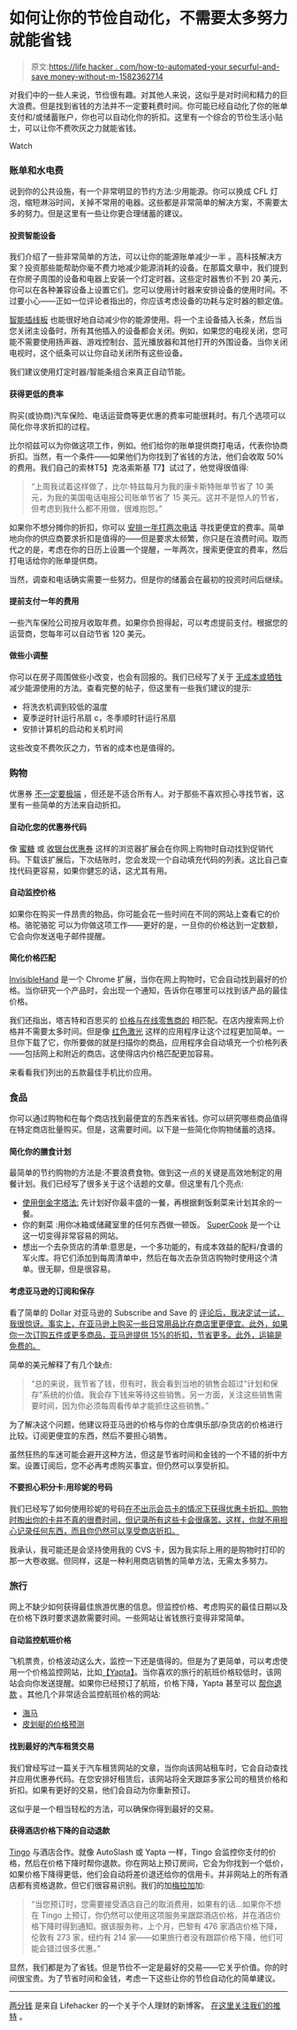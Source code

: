 # 如何让你的节俭自动化，不需要太多努力就能省钱

> 原文:[https://life hacker . com/how-to-automated-your securful-and-save money-without-m-1582362714](https://lifehacker.com/how-to-automate-your-frugality-and-save-money-without-m-1582362714)

对我们中的一些人来说，节俭很有趣。对其他人来说，这似乎是对时间和精力的巨大浪费。但是找到省钱的方法并不一定要耗费时间。你可能已经自动化了你的账单支付和/或储蓄账户，你也可以自动化你的折扣。这里有一个综合的节俭生活小贴士，可以让你不费吹灰之力就能省钱。

Watch

### 账单和水电费

说到你的公共设施，有一个非常明显的节约方法:少用能源。你可以换成 CFL 灯泡，缩短淋浴时间，关掉不常用的电器。这些都是非常简单的解决方案，不需要太多的努力。但是这里有一些让你更合理储蓄的建议。

#### 投资智能设备

我们介绍了一些非常简单的方法，可以让你的能源账单减少一半 。高科技解决方案？投资那些能帮助你毫不费力地减少能源消耗的设备。在那篇文章中，我们提到在你房子周围的设备和电器上安装一个灯定时器。这些定时器售价不到 20 美元，你可以在各种兼容设备上设置它们。您可以使用计时器来安排设备的使用时间。不过要小心——正如一位评论者指出的，你应该考虑设备的功耗与定时器的额定值。

[智能插线板](http://gizmodo.com/smart-power-strip-auto-shuts-down-peripherals-261735) 也能很好地自动减少你的能源使用。将一个主设备插入长条，然后当您关闭主设备时，所有其他插入的设备都会关闭。例如，如果您的电视关闭，您可能不需要使用扬声器、游戏控制台、蓝光播放器和其他打开的外围设备。当你关闭电视时，这个纸条可以让你自动关闭所有这些设备。

我们建议使用灯定时器/智能条组合来真正自动节能。

#### 获得更低的费率

购买(或协商)汽车保险、电话运营商等更优惠的费率可能很耗时。有几个选项可以简化你寻求折扣的过程。

比尔彻兹可以为你做这项工作，例如。他们给你的账单提供商打电话，代表你协商折扣。当然，有一个条件——如果他们为你找到了省钱的方法，他们会收取 50%的费用。我们自己的索林T5】克洛索斯基 T7】试过了，他觉得很值得:

> “上周我试着这样做了，比尔·特兹每月为我的康卡斯特账单节省了 10 美元，为我的美国电话电报公司账单节省了 15 美元。这并不是惊人的节省，但考虑到我什么都不用做，很难抱怨。”

如果你不想分摊你的折扣，你可以 [安排一年打两次电话](http://lifehacker.com/how-a-regularly-scheduled-phone-call-and-a-little-resea-5882777) 寻找更便宜的费率。简单地向你的供应商要求折扣是值得的——但是要求太频繁，你只是在浪费时间。取而代之的是，考虑在你的日历上设置一个提醒，一年两次，搜索更便宜的费率，然后打电话给你的账单提供商。

当然，调查和电话确实需要一些努力。但是你的储蓄会在最初的投资时间后继续。

#### 提前支付一年的费用

一些汽车保险公司按月收取年费。如果你负担得起，可以考虑提前支付。根据您的运营商，您每年可以自动节省 120 美元。

#### 做些小调整

你可以在房子周围做些小改变，也会有回报的。我们已经写了关于 [无成本或牺牲](https://lifehacker.com/how-to-reduce-your-energy-bill-with-no-cost-or-sacrific-5953039) 减少能源使用的方法。查看完整的帖子，但这里有一些我们建议的提示:

*   将洗衣机调到较低的温度
*   夏季逆时针运行吊扇 c，冬季顺时针运行吊扇
*   安排计算机的启动和关机时间

这些改变不费吹灰之力，节省的成本也是值得的。

### 购物

优惠券 [不一定要极端](http://lifehacker.com/the-best-non-crazy-ways-to-use-grocery-coupons-5860079) ，但还是不适合所有人。对于那些不喜欢担心寻找节省，这里有一些简单的方法来自动折扣。

#### 自动化您的优惠券代码

像 [蜜糖](http://joinhoney.com/) 或 [收银台优惠券](http://couponfollow.com/checkout) 这样的浏览器扩展会在你网上购物时自动找到促销代码。下载该扩展后，下次结账时，您会发现一个自动填充代码的列表。这比自己查找代码更容易，如果你健忘的话，这尤其有用。

#### 自动监控价格

如果你在购买一件昂贵的物品，你可能会花一些时间在不同的网站上查看它的价格。骆驼骆驼 可以为你做这项工作——更好的是，一旦你的价格达到一定数额，它会向你发送电子邮件提醒。

#### 简化价格匹配

[InvisibleHand](http://www.getinvisiblehand.com/) 是一个 Chrome 扩展，当你在网上购物时，它会自动找到最好的价格。当你研究一个产品时，会出现一个通知，告诉你在哪里可以找到该产品的最佳价格。

我们还指出，塔吉特和百思买的 [价格与在线零售商的](https://lifehacker.com/best-buy-and-target-will-match-online-prices-with-some-509083761) 相匹配。在店内搜索网上价格并不需要太多时间。但是像 [红色激光](http://redlaser.com/) 这样的应用程序让这个过程更加简单。一旦你下载了它，你所要做的就是扫描你的商品，应用程序会自动填充一个价格列表——包括网上和附近的商店。这使得店内价格匹配更加容易。

来看看我们列出的五款最佳手机比价应用。

### 食品

你可以通过购物和在每个商店找到最便宜的东西来省钱。你可以研究哪些商品值得在特定商店批量购买。但是，这需要时间。以下是一些简化你购物储蓄的选择。

#### 简化你的膳食计划

最简单的节约购物的方法是:不要浪费食物。做到这一点的关键是高效地制定的用餐计划。我们已经写了很多关于这个话题的文章。但这里有几个亮点:

*   [使用倒金字塔法:](http://twocents.lifehacker.com/maximize-your-grocery-budget-with-the-inverted-pyramid-1571547391) 先计划好你最丰盛的一餐，再根据剩饭剩菜来计划其余的一餐。
*   你的剩菜 :用你冰箱或储藏室里的任何东西做一顿饭。 [SuperCook](http://www.supercook.com/) 是一个让这一切变得非常容易的网站。
*   想出一个去杂货店的清单:意思是，一个多功能的，有成本效益的配料/食谱的军火库。将它们添加到每周清单中，然后在每次去杂货店购物时使用这个清单。很无聊，但是很容易。

#### 考虑亚马逊的订阅和保存

看了简单的 Dollar 对亚马逊的 Subscribe and Save 的 [评论后，我决定试一试，我很惊讶。事实上，在亚马逊上购买一些日常用品比在商店里更便宜。此外，如果你一次订购五件或更多商品，亚马逊提供 15%的折扣，节省更多。此外，运输是免费的。](https://lifehacker.com/how-much-amazons-subscribe-and-save-can-actually-sav-510651921)

简单的美元解释了有几个缺点:

> “总的来说，我节省了钱，但有时，我会看到当地的销售会超过“计划和保存”系统的价值。我会存下钱来等待这些销售。另一方面，关注这些销售需要时间，因为你必须每周看传单才能抓住这些销售。”

为了解决这个问题，他建议将亚马逊的价格与你的仓库俱乐部/杂货店的价格进行比较。订阅更便宜的东西，然后不要担心销售。

虽然狂热的车迷可能会避开这种方法，但这是节省时间和金钱的一个不错的折中方案。设置订阅后，您不必再考虑购买事宜，但仍然可以享受折扣。

#### 不要担心积分卡:用珍妮的号码

我们已经写了如何使用珍妮的号码[在不出示会员卡的情况下获得优惠卡折扣。购物时掏出你的卡并不真的很费时间，但记录所有这些卡会很痛苦。这样，你就不用担心记录任何东西，而且你仍然可以享受商店折扣。](http://lifehacker.com/use-jennys-number-to-get-club-discounts-at-stores-wit-5819065)

我承认，我可能还是会坚持使用我的 CVS 卡，因为我实际上用的是购物时打印的那一大卷收据。但同样，这是一种利用商店销售的简单方法，无需太多努力。

### 旅行

网上不缺少如何获得最佳旅游优惠的信息。但监控价格、考虑购买的最佳日期以及在价格下跌时要求退款需要时间。一些网站让省钱旅行变得非常简单。

#### 自动监控航班价格

飞机票贵，价格波动这么大，监控一下还是值得的。但是为了更简单，可以考虑使用一个价格监控网站，比如[【Yapta】](http://www.yapta.com/)。当你喜欢的旅行的航班价格较低时，该网站会向你发送提醒。如果你已经预订了航班，价格下降，Yapta 甚至可以 [帮你退款](http://lifehacker.com/yapta-tracks-flight-prices-for-refunds-no-plug-in-requ-396788) 。其他几个非常适合监控航班价格的网站:

*   [海马](http://lifehacker.com/hipmunk-adds-free-fare-alerts-to-its-flight-search-5952229)
*   [皮划艇的价格预测](http://lifehacker.com/kayak-adds-price-forecasting-to-predict-price-drops-and-5976095)

#### 找到最好的汽车租赁交易

我们曾经写过一篇关于汽车租赁网站的文章，当你向该网站租车时，它会自动查找并应用优惠券代码。在您安排好租赁后，该网站将全天跟踪多家公司的租赁价格和折扣。如果有更好的交易，他们会自动为你重新预订。

这似乎是一个相当轻松的方法，可以确保你得到最好的交易。

#### 获得酒店价格下降的自动退款

[Tingo](http://www.tingo.com/) 与酒店合作。就像 AutoSlash 或 Yapta 一样，Tingo 会监控你支付的价格，然后在价格下降时帮你退款。你在网站上预订房间，它会为你找到一个低价，如果价格下降得更低，他们会自动将差价退还给你的信用卡。并非网站上的所有酒店都有资格退款，但它们很容易识别。我们的加[梅拉加](http://lifehacker.com/automatically-score-the-biggest-travel-savings-without-5907634)加:

> “当您预订时，您需要接受酒店自己的取消费用，如果有的话...如果你不想在 Tingo 上预订，你仍然可以使用这项服务来跟踪酒店价格，并在酒店价格下降时得到通知。据该服务称，上个月，巴黎有 476 家酒店价格下降，伦敦有 273 家，纽约有 214 家——如果旅行者没有跟踪价格下降，他们可能会错过很多优惠。”

显然，我们都是为了省钱。但是节俭不一定是最好的交易——它关乎价值。你的时间很宝贵。为了节省时间和金钱，考虑一下这些让你的节俭自动化的简单建议。

* * *

[两分钱](http://twocents.lifehacker.com/) 是来自 Lifehacker 的一个关于个人理财的新博客。 [在这里关注我们的推特](https://twitter.com/TwoCentsLH) 。